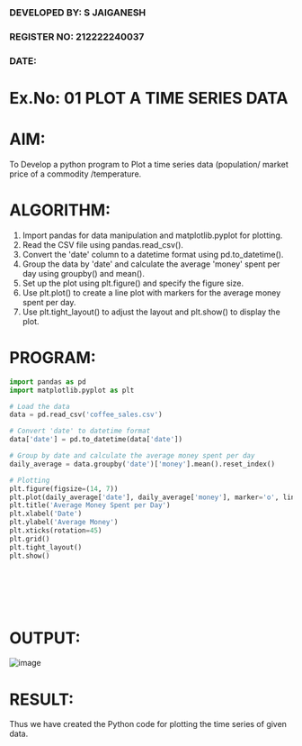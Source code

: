 ### DEVELOPED BY: S JAIGANESH
### REGISTER NO: 212222240037
### DATE: 

# Ex.No: 01 PLOT A TIME SERIES DATA

# AIM:
To Develop a python program to Plot a time series data (population/ market price of a commodity
/temperature.
# ALGORITHM:
1. Import pandas for data manipulation and matplotlib.pyplot for plotting.
2. Read the CSV file using pandas.read_csv().
3. Convert the 'date' column to a datetime format using pd.to_datetime().
4. Group the data by 'date' and calculate the average 'money' spent per day using groupby() and mean().
5. Set up the plot using plt.figure() and specify the figure size.
6. Use plt.plot() to create a line plot with markers for the average money spent per day.
7. Use plt.tight_layout() to adjust the layout and plt.show() to display the plot.


# PROGRAM:

```python
import pandas as pd
import matplotlib.pyplot as plt

# Load the data
data = pd.read_csv('coffee_sales.csv')

# Convert 'date' to datetime format
data['date'] = pd.to_datetime(data['date'])

# Group by date and calculate the average money spent per day
daily_average = data.groupby('date')['money'].mean().reset_index()

# Plotting
plt.figure(figsize=(14, 7))
plt.plot(daily_average['date'], daily_average['money'], marker='o', linestyle='-', color='b')
plt.title('Average Money Spent per Day')
plt.xlabel('Date')
plt.ylabel('Average Money')
plt.xticks(rotation=45)
plt.grid()
plt.tight_layout()
plt.show()

```
<br>
<br>
<br>
<br>

# OUTPUT:
![image](https://github.com/user-attachments/assets/462ed2e9-af2e-4c25-ad04-f470fbe0dd8c)




# RESULT:
Thus we have created the Python code for plotting the time series of given data.
